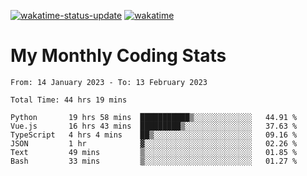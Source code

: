 [![wakatime-status-update](https://github.com/noopurphalak/noopurphalak/workflows/wakatime-status-update/badge.svg)](https://github.com/noopurphalak/noopurphalak/actions/workflows/main.yml)
[![wakatime](https://wakatime.com/badge/user/80ace140-ef40-4fdd-b8ed-f3be3d2e1aea.svg)](https://wakatime.com/@80ace140-ef40-4fdd-b8ed-f3be3d2e1aea)

# My Monthly Coding Stats

<!--START_SECTION:waka-->

```text
From: 14 January 2023 - To: 13 February 2023

Total Time: 44 hrs 19 mins

Python       19 hrs 58 mins  ███████████▒░░░░░░░░░░░░░   44.91 %
Vue.js       16 hrs 43 mins  █████████▒░░░░░░░░░░░░░░░   37.63 %
TypeScript   4 hrs 4 mins    ██▒░░░░░░░░░░░░░░░░░░░░░░   09.16 %
JSON         1 hr            ▓░░░░░░░░░░░░░░░░░░░░░░░░   02.26 %
Text         49 mins         ▒░░░░░░░░░░░░░░░░░░░░░░░░   01.85 %
Bash         33 mins         ▒░░░░░░░░░░░░░░░░░░░░░░░░   01.27 %
```

<!--END_SECTION:waka-->
